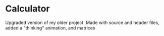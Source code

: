 # Calculator
Upgraded version of my older project. Made with source and header files, added a "thinking" animation, and matrices
